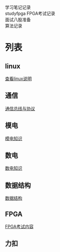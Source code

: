 <!--
 * @Author: ygh && “ygh2048009576@outlook.com”
 * @Date: 2024-12-27 19:29:17
 * @LastEditors: ygh && “ygh2048009576@outlook.com”
 * @LastEditTime: 2025-03-29 22:04:59
 * @FilePath: \makedown\readme.md
 * @Description: 
 * 
 * Copyright (c) 2025 by ygh, All Rights Reserved. 
-->
学习笔记记录       
studyfpga    FPGA考试记录   
面试八股准备    
算法记录    

# 列表

## linux
[查看linux说明](linux/linux.md)       

## 通信
[通信总线与协议](communication/others.md)     

## 模电     
[模电知识](模电/模电.md)     

## 数电     
[数电知识](数电/数电.md)     

## 数据结构
[数据结构](datastructure/data_structure.md)

## FPGA
[FPGA考试内容](fpga/studyfpga.md)

## 力扣



